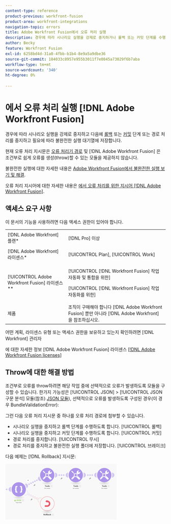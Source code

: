 ```yaml
---
content-type: reference
product-previous: workfront-fusion
product-area: workfront-integrations
navigation-topic: errors
title: Adobe Workfront Fusion에서 오류 처리 실행
description: 경우에 따라 시나리오 실행을 강제로 중지하거나 롤백 또는 커밋 단계를 수행하여 라우트의 처리를 중지하고 선택적으로 [보기] 큐에 저장하고 Adobe Workfront Fusion의 불완전한 실행을 해결할 수 있습니다.
author: Becky
feature: Workfront Fusion
exl-id: 6258bd4d-31a0-4fbb-b1b4-8e9a5a9dbe36
source-git-commit: 184033c8957e955b3011f7e0845a73029f6b7aba
workflow-type: tm+mt
source-wordcount: '340'
ht-degree: 0%

---
```


# 에서 오류 처리 실행 [!DNL Adobe Workfront Fusion]

경우에 따라 시나리오 실행을 강제로 중지하고 다음에 [롤백](../../workfront-fusion/scenarios/scenario-execution-cycles-phases.md#rollback) 또는 [커밋](../../workfront-fusion/scenarios/scenario-execution-cycles-phases.md#commit) 단계 또는 경로 처리를 중지하고 필요에 따라 불완전한 실행 대기열에 저장합니다.

현재 오류 처리 지시문은 [오류 처리기 경로](../../workfront-fusion/errors/error-handling.md#error) 및 [!DNL Adobe Workfront Fusion] 은 조건부로 쉽게 오류를 생성(throw)할 수 있는 모듈을 제공하지 않습니다.

불완전한 실행에 대한 자세한 내용은 [Adobe Workfront Fusion에서 불완전한 실행 보기 및 해결](../../workfront-fusion/scenarios/view-and-resolve-incomplete-executions.md).

오류 처리 지시어에 대한 자세한 내용은 [에서 오류 처리를 위한 지시어 [!DNL Adobe Workfront Fusion]](../../workfront-fusion/errors/directives-for-error-handling.md).

## 액세스 요구 사항

이 문서의 기능을 사용하려면 다음 액세스 권한이 있어야 합니다.

<table style="table-layout:auto">
 <col> 
 <col> 
 <tbody> 
  <tr> 
   <td role="rowheader">[!DNL Adobe Workfront] 플랜*</td> 
   <td> <p>[!DNL Pro] 이상</p> </td> 
  </tr> 
  <tr data-mc-conditions=""> 
   <td role="rowheader">[!DNL Adobe Workfront] 라이센스*</td> 
   <td> <p>[!UICONTROL Plan], [!UICONTROL Work]</p> </td> 
  </tr> 
  <tr> 
   <td role="rowheader">[!UICONTROL Adobe Workfront Fusion] 라이센스**</td> 
   <td> <p>[!UICONTROL [!DNL Workfront Fusion] 작업 자동화 및 통합을 위한] </p><p>[!UICONTROL [!DNL Workfront Fusion] 작업 자동화를 위한]</p>  </td> 
  </tr> 
  <tr> 
   <td role="rowheader">제품</td> 
   <td>조직이 구매해야 합니다 [!DNL Adobe Workfront Fusion] 뿐만 아니라 [!DNL Adobe Workfront] 을 참조하십시오.</td> 
  </tr> 
 </tbody> 
</table>

어떤 계획, 라이센스 유형 또는 액세스 권한을 보유하고 있는지 확인하려면 [!DNL Workfront] 관리자

에 대한 자세한 정보 [!DNL Adobe Workfront Fusion] 라이센스 [[!DNL Adobe Workfront Fusion licenses]](../../workfront-fusion/get-started/license-automation-vs-integration.md)

## Throw에 대한 해결 방법

조건부로 오류를 throw하려면 해당 작업 중에 선택적으로 오류가 발생하도록 모듈을 구성할 수 있습니다. 한가지 가능성은 [!UICONTROL JSON] > [!UICONTROL JSON 구문 분석] 모듈(참조) [JSON 모듈](../../workfront-fusion/apps-and-their-modules/json-modules.md)), 선택적으로 오류를 발생하도록 구성된 경우(이 경우 BundleValidationError):

그런 다음 오류 처리 지시문 중 하나를 오류 처리 경로에 첨부할 수 있습니다.

* 시나리오 실행을 중지하고 롤백 단계를 수행하도록 합니다. [!UICONTROL 롤백]
* 시나리오 실행을 중지하고 커밋 단계를 수행하도록 합니다. [!UICONTROL 커밋]
* 경로 처리를 중지합니다. [!UICONTROL 무시]
* 경로 처리를 중지하고 불완전한 실행 폴더에 저장합니다. [!UICONTROL 브레이크]

다음 예제는 [!DNL Rollback] 지시문:

![](assets/rollback-directive-350x175.png)

